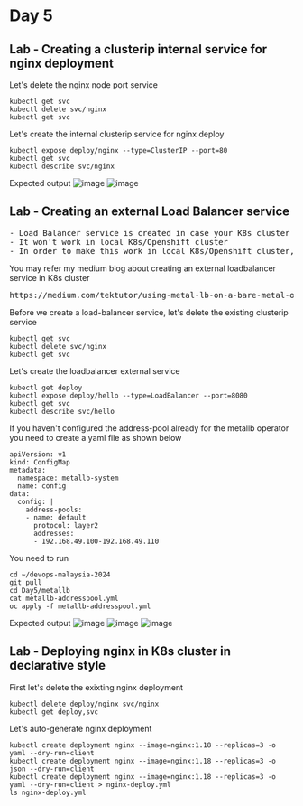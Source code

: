 # Day 5

## Lab - Creating a clusterip internal service for nginx deployment

Let's delete the nginx node port service
```
kubectl get svc
kubectl delete svc/nginx
kubectl get svc
```

Let's create the internal clusterip service for nginx deploy
```
kubectl expose deploy/nginx --type=ClusterIP --port=80
kubectl get svc
kubectl describe svc/nginx
```

Expected output
![image](https://github.com/tektutor/devops-malaysia-2024/assets/12674043/148ee3c4-8f92-4b2f-a920-44c9fc08a9ea)
![image](https://github.com/tektutor/devops-malaysia-2024/assets/12674043/5758b037-2915-4c7a-8656-6ac49d730566)


## Lab - Creating an external Load Balancer service
<pre>
- Load Balancer service is created in case your K8s cluster is running in a public cloud like AWS, Azure, GCP, etct.,
- It won't work in local K8s/Openshift cluster
- In order to make this work in local K8s/Openshift cluster, we need install something called metallb load balancer
</pre>

You may refer my medium blog about creating an external loadbalancer service in K8s cluster
<pre>
https://medium.com/tektutor/using-metal-lb-on-a-bare-metal-onprem-kubernetes-setup-6d036af1d20c  
</pre>

Before we create a load-balancer service, let's delete the existing clusterip service
```
kubectl get svc
kubectl delete svc/nginx
kubectl get svc
```

Let's create the loadbalancer external service
```
kubectl get deploy
kubectl expose deploy/hello --type=LoadBalancer --port=8080
kubectl get svc
kubectl describe svc/hello
```

If you haven't configured the address-pool already for the metallb operator you need to create a yaml file as shown below
```
apiVersion: v1
kind: ConfigMap
metadata:
  namespace: metallb-system
  name: config
data:
  config: |
    address-pools:
    - name: default
      protocol: layer2
      addresses:
      - 192.168.49.100-192.168.49.110
```

You need to run 
```
cd ~/devops-malaysia-2024
git pull
cd Day5/metallb
cat metallb-addresspool.yml
oc apply -f metallb-addresspool.yml
```

Expected output
![image](https://github.com/tektutor/devops-malaysia-2024/assets/12674043/b3eab98b-3f76-40ea-a866-1456e3b0a139)
![image](https://github.com/tektutor/devops-malaysia-2024/assets/12674043/5ea56818-6849-4af2-8316-a5d4c54cf3ae)
![image](https://github.com/tektutor/devops-malaysia-2024/assets/12674043/60c660a9-c529-4dae-8f44-8c07ae96fbc2)


## Lab - Deploying nginx in K8s cluster in declarative style

First let's delete the exixting nginx deployment
```
kubectl delete deploy/nginx svc/nginx
kubectl get deploy,svc
```


Let's auto-generate nginx deployment
```
kubectl create deployment nginx --image=nginx:1.18 --replicas=3 -o yaml --dry-run=client
kubectl create deployment nginx --image=nginx:1.18 --replicas=3 -o json --dry-run=client
kubectl create deployment nginx --image=nginx:1.18 --replicas=3 -o yaml --dry-run=client > nginx-deploy.yml
ls nginx-deploy.yml
```
